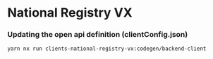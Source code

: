 # National Registry VX

### Updating the open api definition (clientConfig.json)

```sh
yarn nx run clients-national-registry-vx:codegen/backend-client
```
